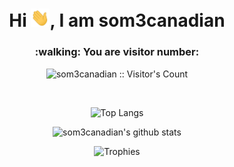<h1 align="center">Hi <img src="https://raw.githubusercontent.com/ABSphreak/ABSphreak/master/gifs/Hi.gif" width="30px">, I am som3canadian</h1>

<div align="center">
	<h3 align="center">:walking: You are visitor number:</h3>
<p align="center"><img src="https://profile-counter.glitch.me/{som3canadian}/count.svg" alt="som3canadian :: Visitor's Count" /></p>
<br>

![Top Langs](https://github-readme-stats-mauve-sigma-16.vercel.app/api/top-langs/?username=som3canadian&theme=radical&hide_border=false&include_all_commits=true&count_private=true&layout=compact&size_weight=0.5&count_weight=0.5&langs_count=8)<br/>

![som3canadian's github stats](https://github-readme-stats-mauve-sigma-16.vercel.app/api?username=som3canadian&theme=radical&rank_icon=github&hide_border=false&show_icons=true&include_all_commits=true&count_private=true&show=prs_merged,prs_merged_percentage)

![Trophies](https://github-profile-trophy.vercel.app/?username=som3canadian&theme=radical&rank=-C,-B,-?&column=3&margin-w=5&margin-h=10)
